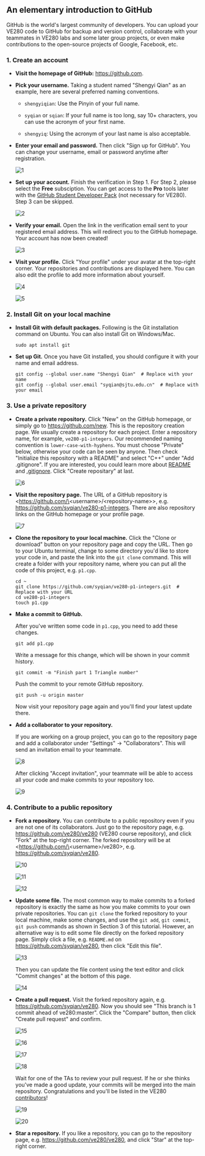 ## An elementary introduction to GitHub

GitHub is the world's largest community of developers. You can upload your VE280 code to GitHub for backup and version control, collaborate with your teammates in VE280 labs and some later group projects, or even make contributions to the open-source projects of Google, Facebook, etc.

### 1. Create an account

- **Visit the homepage of GitHub:** 
<https://github.com>.

- **Pick your username.** Taking a student named "Shengyi Qian" as an example, here are several preferred naming conventions.
  - `shengyiqian`: Use the Pinyin of your full name.
  
  - `syqian` or `sqian`: If your full name is too long, say 10+ characters, you can use the acronym of your first name.
  
  - `shengyiq`: Using the acronym of your last name is also acceptable.
  
- **Enter your email and password.** Then click "Sign up for GitHub". You can change your username, email or password anytime after registration.

  ![1](images/d20542d73eb5e79f0d18e46fcb1ca9205613d56c257a41b84f2757378c5cb5d2.png)
  
- **Set up your account.** Finish the verification in Step 1. For Step 2, please select the **Free** subsciption. You can get access to the **Pro** tools later with the [GitHub Student Developer Pack](https://education.github.com/pack) (not necessary for VE280). Step 3 can be skipped.

  ![2](images/6b27e2cb53ea97567f3ec02074271e29ef6ce1637407d2bf5c8927a0ab2fe4a2.png)
  
- **Verify your email.** Open the link in the verification email sent to your registered email address. This will redirect you to the GitHub homepage. Your account has now been created!

  ![3](images/5924d5b363c9f41d1defdf915679fd8375e41b1d6ed0017ae5b161d4d3cb547c.png)

- **Visit your profile.** Click "Your profile" under your avatar at the top-right corner. Your repositories and contributions are displayed here. You can also edit the profile to add more information about yourself.

  ![4](images/2d4cab5a4ad07d68b27d90f60c15f1a4c48db8415cd2415367491542d4c74752.png)

  ![5](images/0342984ccec1794acc1dfd702642918de003df96ec752d289d36cf3538f22721.png)
  
### 2. Install Git on your local machine

- **Install Git with default packages.** Following is the Git installation command on Ubuntu. You can also install Git on Windows/Mac.

  ```
  sudo apt install git
  ```
  
- **Set up Git.** Once you have Git installed, you should configure it with your name and email address.

  ```
  git config --global user.name "Shengyi Qian"  # Replace with your name
  git config --global user.email "syqian@sjtu.edu.cn"  # Replace with your email
  
  ```
  
  
### 3. Use a private repository

- **Create a private repository.** Click "New" on the GitHub homepage, or simply go to <https://github.com/new>. This is the repository creation page. We usually create a repository for each project. Enter a repository name, for example, `ve280-p1-integers`. Our recommended naming convention is `lower-case-with-hyphens`. You must choose "Private" below, otherwise your code can be seen by anyone. Then check "Initialize this repository with a README" and select "C++" under "Add .gitignore". If you are interested, you could learn more about [README](https://help.github.com/en/articles/about-readmes) and [.gitignore](https://help.github.com/en/articles/ignoring-files). Click "Create repositary" at last.

  ![6](images/3e5bbee0e21c5985a23f184ab4e89d6cf1406743921092360277b86ad26be577.png)
  
- **Visit the repository page.** The URL of a GitHub repository is <https://github.com/\<username\>/\<repository-name\>>, e.g. <https://github.com/syqian/ve280-p1-integers>. There are also repository links on the GitHub homepage or your profile page.

  ![7](images/3f2b61ebd68a4352d28d3df35b7aac7f7245f426befef78240c7912893060202.png)
  
- **Clone the repository to your local machine.** Click the "Clone or download" button on your repository page and copy the URL. Then go to your Ubuntu terminal, change to some directory you'd like to store your code in, and paste the link into the `git clone` command. This will create a folder with your repository name, where you can put all the code of this project, e.g. `p1.cpp`.

  ```
  cd ~
  git clone https://github.com/syqian/ve280-p1-integers.git  # Replace with your URL
  cd ve280-p1-integers
  touch p1.cpp
  ```
  
- **Make a commit to GitHub.** 

  After you've written some code in `p1.cpp`, you need to add these changes.

  ```
  git add p1.cpp
  ```
  
  Write a message for this change, which will be shown in your commit history.
  
  ```
  git commit -m "Finish part 1 Triangle number"
  ```
  
  Push the commit to your remote GitHub repository.
  
  ```
  git push -u origin master
  ```
  
  Now visit your repository page again and you'll find your latest update there.
  
- **Add a collaborator to your repository.**

  If you are working on a group project, you can go to the repository page and add a collaborator under "Settings" -> "Collaborators". This will send an invitation email to your teammate.
  
  ![8](images/9b7e8cc381f87efb45f5fc3a59e0a1e3c4a22c08db343e1216287a5d945e1ff7.png)
  
  After clicking "Accept invitation", your teammate will be able to access all your code and make commits to your repository too.
  
  ![9](images/8e699943b81de0ba3a74e94c1eec27d84f2ea8968edae2b45060f04eabbde9e3.png)
  

### 4. Contribute to a public repository

- **Fork a repository.** You can contribute to a public repository even if you are not one of its collaborators. Just go to the repository page, e.g. <https://github.com/ve280/ve280> (VE280 course repository), and click "Fork" at the top-right corner. The forked repository will be at <https://github.com/\<username\>/ve280>, e.g. <https://github.com/syqian/ve280>.

  ![10](images/8b343ad40192cb08ecc1a5076e9da9a9e54d07dda3ab7babbb43d6c396e886e2.png)

  ![11](images/ee3f542295777a1735f487045440fa18d917627928afe752aaa8726e0612d90c.png)

  ![12](images/a48d0cc25c9a8f2ebfc8095abce0aeb8436756bcdd9081a21ca59fbf1f7acafa.png)
  
- **Update some file.** The most common way to make commits to a forked repository is exactly the same as how you make commits to your own private repositories. You can `git clone` the forked repository to your local machine, make some changes, and use the `git add`, `git commit`, `git push` commands as shown in Section 3 of this tutorial. However, an alternative way is to edit some file directly on the forked repository page. Simply click a file, e.g. `README.md` on <https://github.com/syqian/ve280>, then click "Edit this file".

  ![13](images/6918f41050921fa910f0c94969273b542690b4c134c8bcc706e5385b716f489e.png)
  
  Then you can update the file content using the text editor and click "Commit changes" at the bottom of this page.
  
  ![14](images/f507fa83742d16a34786c6541e22bdf757075266237870f669a44525059447f6.png)
  
- **Create a pull request.** Visit the forked repository again, e.g. <https://github.com/syqian/ve280>. Now you should see "This branch is 1 commit ahead of ve280:master". Click the "Compare" button, then click "Create pull request" and confirm.

  ![15](images/367686b3ad061b9518fc2f08c0b5be938f9af778818350245641a21e88419419.png)

  ![16](images/c82b93beeafb55b47f3bb7fd96d92922e02e15d3a1f2791f4c5a81eb1a3d85b9.png)

  ![17](images/6204cb29b75b1e9f0f89ab60aba662da3c0c563a898e848b9fe914f8ad604d54.png)
  
  ![18](images/0094c0a5f766c268dc1490cf20fff72d6f30a60454a2568a65c8470fe8059c2e.png)
  
  Wait for one of the TAs to review your pull request. If he or she thinks you've made a good update, your commits will be merged into the main repository. Congratulations and you'll be listed in the VE280 [contributors](https://github.com/ve280/ve280/graphs/contributors)!
  
  ![19](images/d0d9de66e0d53073b027ea2a20c59013ffdd75a9b2c10267d569abf522f3d4c9.png)
  
  ![20](images/0b8b89c7cd4feb8e17645110e70937d0a9bea7bce66dfa3101e17682262203f1.png)


  
- **Star a repository.** If you like a repository, you can go to the repository page, e.g. <https://github.com/ve280/ve280>, and click "Star" at the top-right corner.
